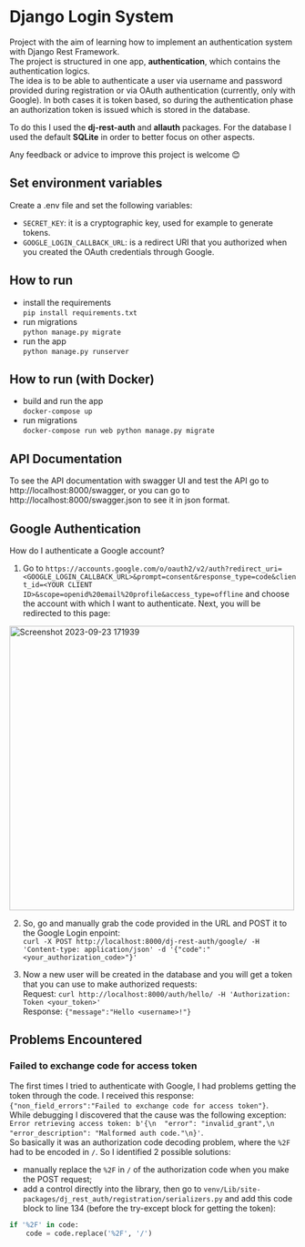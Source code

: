 # Django Login System
Project with the aim of learning how to implement an authentication system with Django Rest Framework.  
The project is structured in one app, **authentication**, which contains the authentication logics.  
The idea is to be able to authenticate a user via username and password provided during registration or via OAuth authentication (currently, only with Google).
In both cases it is token based, so during the authentication phase an authorization token is issued which is stored in the database.  

To do this I used the **dj-rest-auth** and **allauth** packages.
For the database I used the default **SQLite** in order to better focus on other aspects.

Any feedback or advice to improve this project is welcome 😊
## Set environment variables
Create a .env file and set the following variables: 
  - ```SECRET_KEY```: it is a cryptographic key, used for example to generate tokens.
  - ```GOOGLE_LOGIN_CALLBACK_URL```: is a redirect URI that you authorized when you created the OAuth credentials through Google.
## How to run
- install the requirements  
```pip install requirements.txt```
- run migrations  
```python manage.py migrate```
- run the app  
```python manage.py runserver```
## How to run (with Docker)
- build and run the app   
```docker-compose up```
- run migrations  
```docker-compose run web python manage.py migrate```
## API Documentation
To see the API documentation with swagger UI and test the API go to http://localhost:8000/swagger, or you can go to http://localhost:8000/swagger.json to see it in json format.
## Google Authentication
How do I authenticate a Google account?  
1. Go to ```https://accounts.google.com/o/oauth2/v2/auth?redirect_uri=<GOOGLE_LOGIN_CALLBACK_URL>&prompt=consent&response_type=code&client_id=<YOUR CLIENT ID>&scope=openid%20email%20profile&access_type=offline``` and choose the account with which I want to authenticate.
Next, you will be redirected to this page:
<img width="500" alt="Screenshot 2023-09-23 171939" src="https://github.com/gabrielegabellone/django_login_system/assets/115152050/1d0e5d95-e9af-4f54-a534-cdaa41bd8b7f">   


2. So, go and manually grab the code provided in the URL and POST it to the Google Login enpoint:  
```curl -X POST http://localhost:8000/dj-rest-auth/google/ -H 'Content-type: application/json' -d '{"code":"<your_authorization_code>"}'```

3. Now a new user will be created in the database and you will get a token that you can use to make authorized requests:  
Request: ```curl http://localhost:8000/auth/hello/ -H 'Authorization: Token <your_token>'```  
Response: ```{"message":"Hello <username>!"}```
## Problems Encountered
### Failed to exchange code for access token
The first times I tried to authenticate with Google, I had problems getting the token through the code. I received this response: ```{"non_field_errors":"Failed to exchange code for access token"}```.  
While debugging I discovered that the cause was the following exception:  ```Error retrieving access token: b'{\n  "error": "invalid_grant",\n  "error_description": "Malformed auth code."\n}'```.  
So basically it was an authorization code decoding problem, where the `%2F` had to be encoded in `/`. So I identified 2 possible solutions:
- manually replace the ```%2F``` in ```/``` of the authorization code when you make the POST request;
- add a control directly into the library, then go to ```venv/Lib/site-packages/dj_rest_auth/registration/serializers.py``` and add this code block to line 134 (before the try-except block for getting the token):  
```python
if '%2F' in code:
    code = code.replace('%2F', '/')
```
